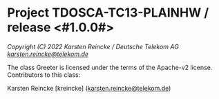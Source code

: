 # Project TDOSCA-TC13-PLAINHW / release <#1.0.0#>

*Copyright (C) 2022 Karsten Reincke / Deutsche Telekom AG <karsten.reincke@telekom.de>*

The class Greeter is licensed under the terms of the Apache-v2 license.
Contributors to this class:

Karsten Reincke [kreincke] (karsten.reincke@telekom.de)
